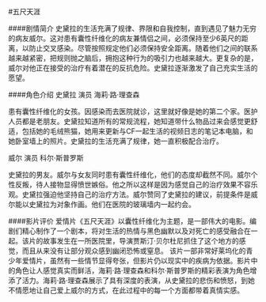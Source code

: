 #五尺天涯

####剧情简介 
  史黛拉的生活充满了规律、界限和自我控制，直到遇见了魅力无穷的病友威尔。这对患有囊性纤维化的病友兼情侣之间，必须保持至少6英尺的距离，以防止交叉感染。尽管按照规定他们必须保持安全距离。随着他们之间的联系越来越紧密，把规则抛之脑后，拥抱这种行为的吸引力也越来越大。更复杂的是，威尔对他正在接受的治疗有着潜在的反抗危险。史黛拉逐渐激发了自己充实生活的愿望。

####角色介绍 
史黛拉 演员 海莉·路·理查森 

患有囊性纤维化的女孩。因感染而去医院就诊，这里就好像是她的第二个家。医护人员都是老朋友。史黛拉知道所有的常规流程，她知道带什么物品过来会感觉更舒适，包括她的毛绒熊猫，她用来更新与CF一起生活的视频日志的笔记本电脑，和她卧室墙上的照片。史黛拉的生活充满了规律，她一直积极配合治疗。

威尔 演员 科尔·斯普罗斯 

史黛拉的男友。威尔与女友同时患有囊性纤维化，他们的态度却截然不同。威尔个性反叛，待人接物显得愤世嫉俗。他之所以这样是因为感觉自己的治疗效果不容乐观。史黛拉强迫他坚持自己的治疗方法。威尔赞同了史黛拉的建议，前提条件是威尔能以史黛拉为对象作画。他们在医院的玻璃墙内一起约会。

####影片评价 
  爱情片《五尺天涯》以囊性纤维化为主题，是一部伟大的电影。编剧们精心制作了一个剧本，将对生活的热情与黑色幽默以及对死亡的感受融合在一起。该片的故事发生在一所医院里，导演贾斯汀·贝尔杜尼抓住了这个地方的感觉，而且从来没有让部分观众感到幽闭恐怖或窒息。 该片一部非常好莱坞化的青少年爱情片，虽然有一些情节显得夸张，但影片仍以现实中的疾病为依据。影片中的角色让人感觉真实而鲜活，海莉·路·理查森和科尔·斯普罗斯的精彩表演为角色增添了活力。海莉·路·理查森展示了具有深度的表演，从史黛拉的悲伤和愤怒，到她不情愿地让自己爱上威尔的方式，在此过程中的每一个方面都带着真情实感。
